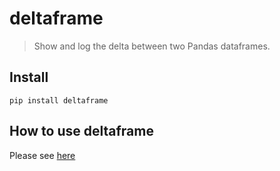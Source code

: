 # deltaframe

> Show and log the delta between two Pandas dataframes.


## Install

`pip install deltaframe`

## How to use deltaframe

Please see [here](https://tkanngiesser.github.io/deltaframe/)



